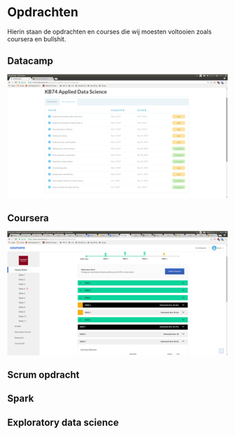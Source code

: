 # Opdrachten

Hierin staan de opdrachten en courses die wij moesten voltooien zoals coursera en bullshit.

## Datacamp
![CSV beelden camera](/images/datacamp.png)
## Coursera
![CSV beelden camera](/images/coursera.png)
## Scrum opdracht

## Spark

## Exploratory data science
